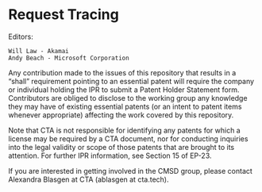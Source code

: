# Request Tracing
Editors:

    Will Law - Akamai
    Andy Beach - Microsoft Corporation

Any contribution made to the issues of this repository that results in a “shall” requirement pointing to an essential patent will require the company or individual holding the IPR to submit a Patent Holder Statement form. Contributors are obliged to disclose to the working group any knowledge they may have of existing essential patents (or an intent to patent items whenever appropriate) affecting the work covered by this repository.

Note that CTA is not responsible for identifying any patents for which a license may be required by a CTA document, nor for conducting inquiries into the legal validity or scope of those patents that are brought to its attention. For further IPR information, see Section 15 of EP-23.

If you are interested in getting involved in the CMSD group, please contact Alexandra Blasgen at CTA (ablasgen at cta.tech).
